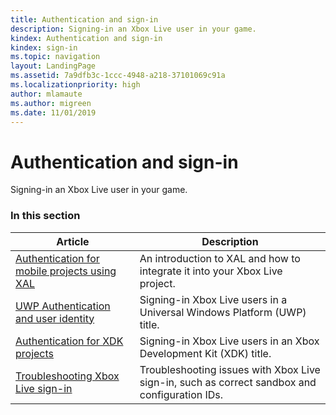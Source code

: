 ```yaml
---
title: Authentication and sign-in
description: Signing-in an Xbox Live user in your game.
kindex: Authentication and sign-in
kindex: sign-in
ms.topic: navigation
layout: LandingPage
ms.assetid: 7a9dfb3c-1ccc-4948-a218-37101069c91a
ms.localizationpriority: high
author: mlamaute
ms.author: migreen
ms.date: 11/01/2019
---
```


# Authentication and sign-in

Signing-in an Xbox Live user in your game.


### In this section

| Article | Description |
|---------|-------------|
| [Authentication for mobile projects using XAL](auth-mobile-xal/live-xal-nav.md) | An introduction to XAL and how to integrate it into your Xbox Live project. |
| [UWP Authentication and user identity](auth-uwp/live-auth-uwp-nav.md) | Signing-in Xbox Live users in a Universal Windows Platform (UWP) title. |
| [Authentication for XDK projects](live-auth-for-xdk-projects.md) | Signing-in Xbox Live users in an Xbox Development Kit (XDK) title. |
| [Troubleshooting Xbox Live sign-in](live-troubleshooting-sign-in.md) | Troubleshooting issues with Xbox Live sign-in, such as correct sandbox and configuration IDs. |
